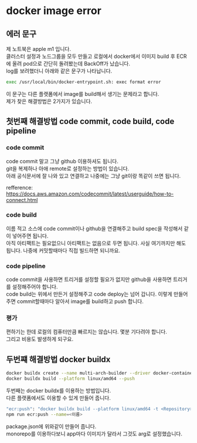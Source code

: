 # docker image error

## 에러 문구

제 노트북은 apple m1 입니다.  
클러스터 설정과 노드그룹을 모두 만들고 로컬에서 docker에서 이미지 build 후 ECR에 올려 pod으로 간단히 돌려봤는데 BackOff가 났습니다.  
log를 보려했더니 아래와 같은 문구가 나타납니다.

```sh
exec /usr/local/bin/docker-entrypoint.sh: exec format error
```

이 문구는 다른 플랫폼에서 image를 build해서 생기는 문제라고 합니다.  
제가 찾은 해결방법은 2가지가 있습니다.

## 첫번째 해결방법 code commit, code build, code pipeline

### code commit

code commit 말고 그냥 github 이용하셔도 됩니다.  
git을 복제하나 아애 remote로 설정하는 방법이 있습니다.  
아래 공식문서에 잘 나와 있고 연결하고 나중에는 그냥 git이랑 똑같이 쓰면 됩니다.

refference: https://docs.aws.amazon.com/codecommit/latest/userguide/how-to-connect.html

### code build

이름 적고 소스에 code commit이나 github을 연결해주고 build spec을 작성해서 같이 넣어주면 됩니다.  
아직 아티팩트는 필요없으니 아티팩트는 없음으로 두면 됩니다.
사실 여기까지만 해도 됩니다. 나중에 커밋할때마다 직접 빌드하면 되니까요.

### code pipeline

code commit을 사용하면 트리거를 설정할 필요가 없지만 github을 사용하면 트리거를 설정해주어야 합니다.  
code build는 위에서 만든거 설정해주고 code deploy는 넘어 갑니다.
이렇게 만들어주면 commit할때마다 알아서 image를 build하고 push 합니다.

### 평가

편하기는 한데 로컬의 컴퓨터만큼 빠르지는 않습니다. 몇분 기다려야 합니다.  
그리고 비용도 발생하게 되구요.

## 두번쨰 해결방법 docker buildx

```sh
docker buildx create --name multi-arch-builder --driver docker-container --bootstrap --use
docker buildx build --platform linux/amd64 --push
```

두번째는 docker buildx를 이용하는 방법입니다.  
다른 플랫폼에서도 이용할 수 있게 만들어 줍니다.

```sh
"ecr:push": "docker buildx build --platform linux/amd64 -t <Repository>${npm_config_name}:latest -f ./apps/${npm_config_name}/Dockerfile --push ."
npm run ecr:push --name=<이름>
```

package.json에 위와같이 만들어 줍니다.  
monorepo를 이용하다보니 app마다 이미지가 달라서 그것도 arg로 설정했습니다.
